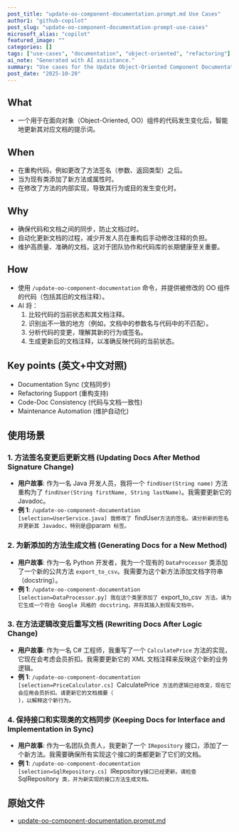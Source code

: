 ```yaml
---
post_title: "update-oo-component-documentation.prompt.md Use Cases"
author1: "github-copilot"
post_slug: "update-oo-component-documentation-prompt-use-cases"
microsoft_alias: "copilot"
featured_image: ""
categories: []
tags: ["use-cases", "documentation", "object-oriented", "refactoring"]
ai_note: "Generated with AI assistance."
summary: "Use cases for the Update Object-Oriented Component Documentation prompt."
post_date: "2025-10-20"
---
```


<!-- markdownlint-disable MD041 -->

## What

- 一个用于在面向对象（Object-Oriented, OO）组件的代码发生变化后，智能地更新其对应文档的提示词。

## When

- 在重构代码，例如更改了方法签名（参数、返回类型）之后。
- 当为现有类添加了新方法或属性时。
- 在修改了方法的内部实现，导致其行为或目的发生变化时。

## Why

- 确保代码和文档之间的同步，防止文档过时。
- 自动化更新文档的过程，减少开发人员在重构后手动修改注释的负担。
- 维护高质量、准确的文档，这对于团队协作和代码库的长期健康至关重要。

## How

- 使用 `/update-oo-component-documentation` 命令，并提供被修改的 OO 组件的代码（包括其旧的文档注释）。
- AI 将：
    1. 比较代码的当前状态和其文档注释。
    2. 识别出不一致的地方（例如，文档中的参数名与代码中的不匹配）。
    3. 分析代码的变更，理解其新的行为或签名。
    4. 生成更新后的文档注释，以准确反映代码的当前状态。

## Key points (英文+中文对照)

- Documentation Sync (文档同步)
- Refactoring Support (重构支持)
- Code-Doc Consistency (代码与文档一致性)
- Maintenance Automation (维护自动化)

## 使用场景

### 1. 方法签名变更后更新文档 (Updating Docs After Method Signature Change)

- **用户故事**: 作为一名 Java 开发人员，我将一个 `findUser(String name)` 方法重构为了 `findUser(String firstName, String lastName)`。我需要更新它的 Javadoc。
- **例 1**: `/update-oo-component-documentation [selection=UserService.java] 我修改了 `findUser` 方法的签名。请分析新的签名并更新其 Javadoc，特别是 `@param` 标签。`

### 2. 为新添加的方法生成文档 (Generating Docs for a New Method)

- **用户故事**: 作为一名 Python 开发者，我为一个现有的 `DataProcessor` 类添加了一个新的公共方法 `export_to_csv`。我需要为这个新方法添加文档字符串（docstring）。
- **例 1**: `/update-oo-component-documentation [selection=DataProcessor.py] 我在这个类里添加了 `export_to_csv` 方法。请为它生成一个符合 Google 风格的 docstring，并将其插入到现有文档中。`

### 3. 在方法逻辑改变后重写文档 (Rewriting Docs After Logic Change)

- **用户故事**: 作为一名 C# 工程师，我重写了一个 `CalculatePrice` 方法的实现，它现在会考虑会员折扣。我需要更新它的 XML 文档注释来反映这个新的业务逻辑。
- **例 1**: `/update-oo-component-documentation [selection=PriceCalculator.cs] `CalculatePrice` 方法的逻辑已经改变，现在它会应用会员折扣。请更新它的文档摘要（`<summary>`)，以解释这个新行为。`

### 4. 保持接口和实现类的文档同步 (Keeping Docs for Interface and Implementation in Sync)

- **用户故事**: 作为一名团队负责人，我更新了一个 `IRepository` 接口，添加了一个新方法。我需要确保所有实现这个接口的类都更新了它们的文档。
- **例 1**: `/update-oo-component-documentation [selection=SqlRepository.cs] `IRepository` 接口已经更新。请检查 `SqlRepository` 类，并为新实现的接口方法生成文档。`

## 原始文件

- [update-oo-component-documentation.prompt.md](../../prompts/update-oo-component-documentation.prompt.md)
